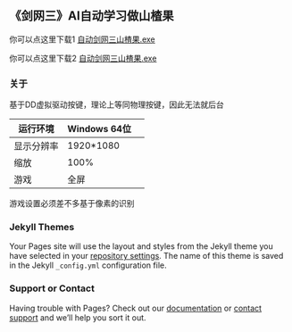 ## 《剑网三》AI自动学习做山楂果

你可以点这里下载1 [自动剑网三山楂果.exe](#)

你可以点这里下载2 [自动剑网三山楂果.exe](https://wwa.lanzoui.com/itIyHpli9qj)


### 关于

基于DD虚拟驱动按键，理论上等同物理按键，因此无法就后台


| 运行环境   | Windows 64位 |      |
| ---------- | ------------ | ---- |
| 显示分辨率 | 1920*1080    |      |
| 缩放       | 100%         |      |
| 游戏       | 全屏         |      |

游戏设置必须差不多基于像素的识别

### Jekyll Themes

Your Pages site will use the layout and styles from the Jekyll theme you have selected in your [repository settings](https://github.com/3371574870/JX3/settings/pages). The name of this theme is saved in the Jekyll `_config.yml` configuration file.

### Support or Contact

Having trouble with Pages? Check out our [documentation](https://docs.github.com/categories/github-pages-basics/) or [contact support](https://support.github.com/contact) and we’ll help you sort it out.
